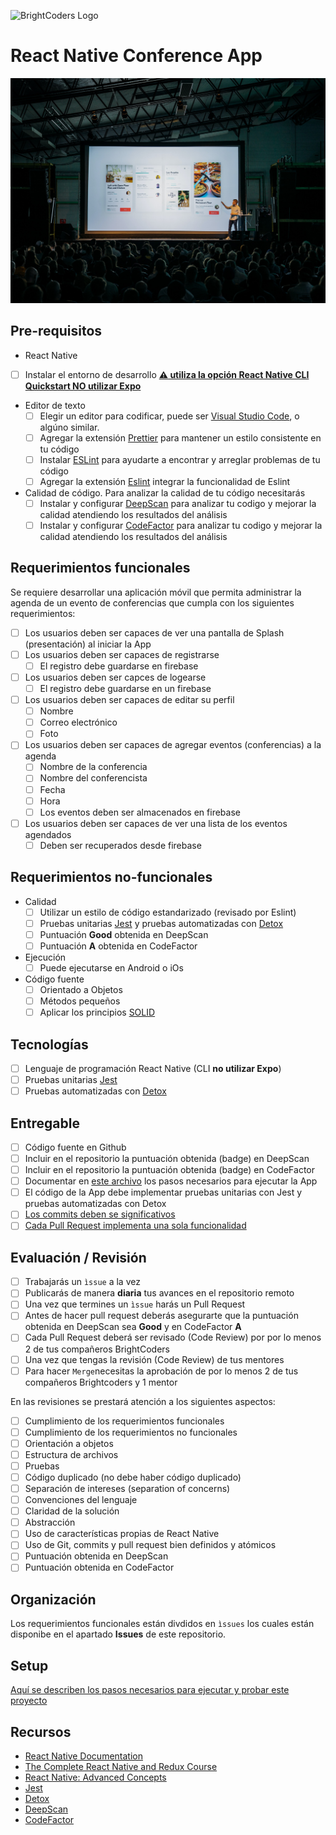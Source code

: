 ![BrightCoders Logo](imgs/logo-bc.png)

# React Native Conference App

![Cover](imgs/cover.jpg)

## Pre-requisitos
-  React Native
  - [ ] Instalar el entorno de desarrollo [**:warning: utiliza la opción React Native CLI Quickstart NO utilizar Expo**](https://reactnative.dev/docs/environment-setup)
- Editor de texto
  - [ ] Elegir un editor para codificar, puede ser [Visual Studio Code](https://code.visualstudio.com/), o algúno similar.
  - [ ] Agregar la extensión [Prettier](https://marketplace.visualstudio.com/items?itemName=esbenp.prettier-vscode) para mantener un estilo consistente en tu código
  - [ ] Instalar [ESLint](https://eslint.org/) para ayudarte a encontrar y arreglar problemas de tu código
  - [ ] Agregar la extensión [Eslint](https://marketplace.visualstudio.com/items?itemName=dbaeumer.vscode-eslint) integrar la funcionalidad de Eslint
- Calidad de código. Para analizar la calidad de tu código necesitarás
  - [ ] Instalar y configurar [DeepScan](https://deepscan.io/) para analizar tu codigo y mejorar la calidad atendiendo los resultados del análisis
  - [ ] Instalar y configurar [CodeFactor](https://www.codefactor.io/) para analizar tu codigo y mejorar la calidad atendiendo los resultados del análisis

## Requerimientos funcionales

Se requiere desarrollar una aplicación móvil que permita administrar la agenda de un evento de conferencias que cumpla con los siguientes requerimientos:

- [ ] Los usuarios deben ser capaces de ver una pantalla de Splash (presentación) al iniciar la App
- [ ] Los usuarios deben ser capaces de registrarse
  - [ ] El registro debe guardarse en firebase
- [ ] Los usuarios deben ser capces de logearse
  - [ ] El registro debe guardarse en un firebase
- [ ] Los usuarios deben ser capaces de editar su perfil
  - [ ] Nombre
  - [ ] Correo electrónico
  - [ ] Foto
- [ ] Los usuarios deben ser capaces de agregar eventos (conferencias) a la agenda
  - [ ] Nombre de la conferencia
  - [ ] Nombre del conferencista
  - [ ] Fecha
  - [ ] Hora
  - [ ] Los eventos deben ser almacenados en firebase
- [ ] Los usuarios deben ser capaces de ver una lista de los eventos agendados
  - [ ] Deben ser recuperados desde firebase
  
## Requerimientos no-funcionales
- Calidad
  - [ ] Utilizar un estilo de código estandarizado (revisado por Eslint)
  - [ ] Pruebas unitarias [Jest](https://jestjs.io/) y pruebas automatizadas con [Detox](https://github.com/wix/Detox)
  - [ ] Puntuación **Good** obtenida en DeepScan
  - [ ] Puntuación **A** obtenida en CodeFactor
- Ejecución 
  - [ ] Puede ejecutarse en Android o iOs
- Código fuente
  - [ ] Orientado a Objetos
  - [ ] Métodos pequeños
  - [ ] Aplicar los principios [SOLID](https://blog.usejournal.com/how-to-apply-solid-principles-in-react-applications-6c964091a982)

## Tecnologías
- [ ] Lenguaje de programación React Native (CLI **no utilizar Expo**)
- [ ] Pruebas unitarias [Jest](https://jestjs.io/) 
- [ ] Pruebas automatizadas con [Detox](https://github.com/wix/Detox)

## Entregable
- [ ] Código fuente en Github
- [ ] Incluir en el repositorio la puntuación obtenida (badge) en DeepScan
- [ ] Incluir en el repositorio la puntuación obtenida (badge) en CodeFactor
- [ ] Documentar en [este archivo](setup/README.md) los pasos necesarios para ejecutar la App
- [ ] El código de la App debe implementar pruebas unitarias con Jest y pruebas automatizadas con Detox
- [ ] [Los commits deben se significativos](https://medium.com/better-programming/you-need-meaningful-commit-messages-d869e44e98d4)
- [ ] [Cada Pull Request implementa una sola funcionalidad](https://github.com/bright-coders/commons/tree/master/topics/pull-request)

## Evaluación / Revisión

- [ ] Trabajarás un ```ìssue``` a la vez
- [ ] Publicarás de manera **diaria** tus avances en el repositorio remoto
- [ ] Una vez que termines un ```ìssue``` harás un Pull Request 
- [ ] Antes de hacer pull request deberás asegurarte que la puntuación obtenida en DeepScan sea **Good** y en CodeFactor **A**
- [ ] Cada Pull Request deberá ser revisado (Code Review) por por lo menos 2 de tus compañeros BrightCoders
- [ ] Una vez que tengas la revisión (Code Review) de tus mentores
- [ ] Para hacer ```Merge```necesitas la aprobación de por lo menos 2 de tus compañeros Brightcoders y 1 mentor

En las revisiones se prestará atención a los siguientes aspectos:
- [ ] Cumplimiento de los requerimientos funcionales
- [ ] Cumplimiento de los requerimientos no funcionales
- [ ] Orientación a objetos
- [ ] Estructura de archivos
- [ ] Pruebas
- [ ] Código duplicado (no debe haber código duplicado)
- [ ] Separación de intereses (separation of concerns)
- [ ] Convenciones del lenguaje
- [ ] Claridad de la solución
- [ ] Abstracción
- [ ] Uso de características propias de React Native
- [ ] Uso de Git, commits y pull request bien definidos y atómicos
- [ ] Puntuación obtenida en DeepScan
- [ ] Puntuación obtenida en CodeFactor

## Organización

Los requerimientos funcionales están divdidos en ``ìssues`` los cuales están disponibe en el apartado **Issues** de este repositorio.

## Setup

[Aquí se describen los pasos necesarios para ejecutar y probar este proyecto](setup/README.md)

## Recursos
- [React Native Documentation](https://reactnative.dev/)
- [The Complete React Native and Redux Course](https://www.udemy.com/course/the-complete-react-native-and-redux-course/)
- [React Native: Advanced Concepts](https://www.udemy.com/course/react-native-advanced/)
- [Jest](https://jestjs.io/)
- [Detox](https://github.com/wix/Detox)
- [DeepScan](https://deepscan.io/)
- [CodeFactor](https://www.codefactor.io/)
